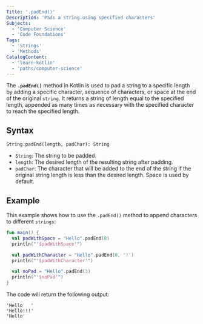 ```yaml
---
Title: '.padEnd()'
Description: 'Pads a string using specified characters'
Subjects:
  - 'Computer Science'
  - 'Code Foundations'
Tags:
  - 'Strings'
  - 'Methods'
CatalogContent:
  - 'learn-kotlin'
  - 'paths/computer-science'
---
```


The **`.padEnd()`** method in Kotlin is used to pad a string to a specific length by adding a specific character, sequence of characters, or space at the end of the original `string`. It returns a string of length equal to the specified length, appended as many times as necessary with the specified character to reach the specified length.

## Syntax

```pseudo
String.padEnd(length, padChar): String
```

- `String`: The string to be padded.
- `length`: The desired length of the resulting string after padding.
- `padChar`: The character that will be added to the end of the string if the original string length is less than the desired length. Space is used by default.

## Example

This example shows how to use the `.padEnd()` method to append characters to different `strings`:

```kotlin
fun main() {
  val padWithSpace = "Hello".padEnd(8)
  println("'$padWithSpace'")

  val padWithCharacter = "Hello".padEnd(8, '!')
  println("'$padWithCharacter'")

  val noPad = "Hello".padEnd(3)
  println("'$noPad'")
}
```

The code will return the following output:

```shell
'Hello   '
'Hello!!!'
'Hello'
```
